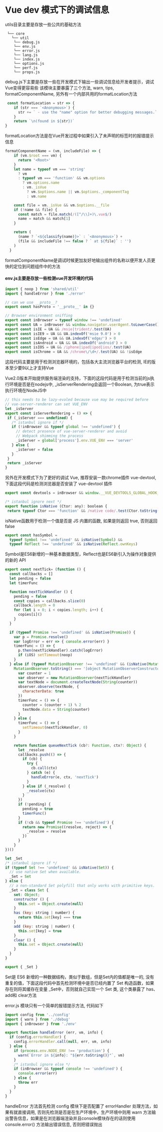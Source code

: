 # Vue dev 模式下的调试信息
utils目录主要是存放一些公共的基础方法
```
 └── core
   └── util
    └── debug.js
    └── env.js
    └── error.js
    └── lang.js
    └── index.js
    └── options.js
    └── perf.js
    └── props.js
```
debug.js下主要是存放一些在开发模式下输出一些调试信息给开发者提示，调试Vue变得更容易些
该模块主要暴露了三个方法, warn, tips, formatComponentName, 另外有一个内部共用的formatLocation方法

```js
 const formatLocation = str => {
    if (str === `<Anonymous>`) {
      str += ` - use the "name" option for better debugging messages.`
    }
    return `\n(found in ${str})`
}
```
formatLocation方法是在Vue开发过程中如果引入了未声明的标签时的报错提示信息


```js
formatComponentName = (vm, includeFile) => {
    if (vm.$root === vm) {
      return '<Root>'
    }
    let name = typeof vm === 'string'
      ? vm
      : typeof vm === 'function' && vm.options
        ? vm.options.name
        : vm._isVue
          ? vm.$options.name || vm.$options._componentTag
          : vm.name

    const file = vm._isVue && vm.$options.__file
    if (!name && file) {
      const match = file.match(/([^/\\]+)\.vue$/)
      name = match && match[1]
    }

    return (
      (name ? `<${classify(name)}>` : `<Anonymous>`) +
      (file && includeFile !== false ? ` at ${file}` : '')
    )
  }
  ```
  

formatComponentName是调试时候更加友好地输出组件的名称以便开发人员更快的定位到问题组件中的方法

#### env.js主要是存放一些检测vue开发环境的代码

```js
import { noop } from 'shared/util'
import { handleError } from './error'

// can we use __proto__?
export const hasProto = '__proto__' in {}

// Browser environment sniffing
export const inBrowser = typeof window !== 'undefined'
export const UA = inBrowser && window.navigator.userAgent.toLowerCase()
export const isIE = UA && /msie|trident/.test(UA)
export const isIE9 = UA && UA.indexOf('msie 9.0') > 0
export const isEdge = UA && UA.indexOf('edge/') > 0
export const isAndroid = UA && UA.indexOf('android') > 0
export const isIOS = UA && /iphone|ipad|ipod|ios/.test(UA)
export const isChrome = UA && /chrome\/\d+/.test(UA) && !isEdge
```
这段代码主要是用于检测浏览器环境的，包括各大主流浏览器平台的检测, IE的版本至少要9以上才支持Vue

 Vue2.0版本开始提供服务端渲染的支持，下面的这段代码是用于检测当前的js执行环境是否是在nodejs中, _isServerRendering会返回一个Boolean, 为true表示执行环境在NodeJS中
 
 ```js
 // this needs to be lazy-evaled because vue may be required before
// vue-server-renderer can set VUE_ENV
let _isServer
export const isServerRendering = () => {
  if (_isServer === undefined) {
    /* istanbul ignore if */
    if (!inBrowser && typeof global !== 'undefined') {
      // detect presence of vue-server-renderer and avoid
      // Webpack shimming the process
      _isServer = global['process'].env.VUE_ENV === 'server'
    } else {
      _isServer = false
    }
  }
  return _isServer
}
 ```

 另外在开发模式下为了更好的调试 Vue, 推荐安装一款chrome插件 vue-devtool, 下面这段代码是检测浏览器是否安装了 vue-devtool 插件
 ```js
 export const devtools = inBrowser && window.__VUE_DEVTOOLS_GLOBAL_HOOK__
```

 ```js
 /* istanbul ignore next */
export function isNative (Ctor: any): boolean {
  return typeof Ctor === 'function' && /native code/.test(Ctor.toString())
```
isNative函数用于检测一个值是否是 JS 内置的函数, 如果是则返回 true, 否则返回 false


```js
export const hasSymbol =
  typeof Symbol !== 'undefined' && isNative(Symbol) &&
  typeof Reflect !== 'undefined' && isNative(Reflect.ownKeys)
```
Symbol是ES6新增的一种基本数据类型，Reflect也是ES6新引入为操作对象提供的新的 API


```js
export const nextTick= (function () {
  const callbacks = []
  let pending = false
  let timerFunc

  function nextTickHandler () {
    pending = false
    const copies = callbacks.slice(0)
    callback.length = 0
    for (let i = 0; i < copies.length; i++) {
      copies[i]()
    }
  }

  if (typeof Promise !== 'undefined' && isNative(Promise)) {
    var p = Promise.resolve()
    var logError = err => { console.error(err) }
    timerFunc = () => {
      p.then(nextTickHandler).catch(logError)
      if (iOS) setTimeout(noop)
    }
  } else if (typeof MutationObserver !== 'undefined' && (isNative(MutationObserver) ||
    MutationObserver.toString() === '[object MutationObserverConstructor]')) {
      var counter = 1
      var observer = new MutationObserver(nextTickHandler)
      var textNode = document.createTextNode(String(counter))
      observer.observe(textNode, {
        characterData: true
      })
      timerFunc = () => {
        counter = (counter + 1) % 2
        textNode.data = String(counter)
      }
    } else {
      timerFunc = () => {
        setTimeout(nextTickHandler, 0)
      }
    }

    return function queueNextTick (cb?: Function, ctx?: Object) {
      let _resolve
      callbacks.push(() => {
        if (cb) {
          try {
            cb.call(ctx)
          } catch (e) {
            handleError(e, ctx, 'nextTick')
          }
        } else if (_resolve) {
          _resolve(ctx)
        }
      })
      if (!pending) {
        pending = true
        timerFunc()
      }
      if (!cb && typeof Promise !== 'undefined') {
        return new Promise((resolve, reject) => {
          _resolve = resolve
        })
      }
    }
})()
```

```js
let _Set
/* istanbul ignore if */
if (typeof Set !== 'undefined' && isNative(Set)) {
  // use native Set when available.
  _Set = Set
} else {
  // a non-standard Set polyfill that only works with primitive keys.
  _Set = class Set {
    set: Object;
    constructor () {
      this.set = Object.create(null)
    }
    has (key: string | number) {
      return this.set[key] === true
    }
    add (key: string | number) {
      this.set[key] = true
    }
    clear () {
      this.set = Object.create(null)
    }
  }
}

export { _Set }
```

Set是 ES6 新增的一种数据结构，类似于数组，但是Set内的值都是唯一的, 没有重复的值，下面这段代码中首先检测环境中是否已经内置了 Set 构造函数，如果存在则将其缓存在变量 _Set中，否则就自己实现一个 Set 类, 这个类暴露了 has、add和 clear方法



error.js 模块只有一个简单的报错提示方法, 代码如下

```js
import config from '../config'
import { warn } from './debug'
import { inBrowser } from './env'

export function handleError (err, vm, info) {
  if (config.errorHandler) {
    config.errorHandler.call(null, err, vm, info)
  } else {
    if (process.env.NODE_ENV !== 'production') {
      warn(`Error in ${info}: "${err.toString()}"`, vm)
    }
    /* istanbul ignore else */
    if (inBrowser && typeof console !== 'undefined') {
      console.error(err)
    } else {
      throw err
    }
  }
}
```

handleError 方法首先检测 config 模块下是否配置了 errorHandler 处理方法，如果有就直接调用, 否则先检测是否是在生产环境中，生产环境中则用
warn 方法输出警告信息，如果是在浏览器端渲染并且console模块存在的话则使用console.error() 方法输出错误信息, 否则把错误抛出